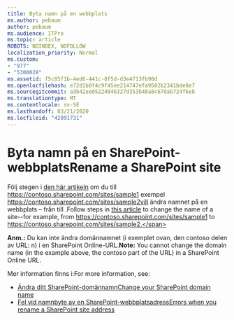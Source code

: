 ```yaml
---
title: Byta namn på en webbplats
ms.author: pebaum
author: pebaum
ms.audience: ITPro
ms.topic: article
ROBOTS: NOINDEX, NOFOLLOW
localization_priority: Normal
ms.custom:
- "977"
- "5300028"
ms.assetid: f5c85f1b-4ed6-441c-8f5d-d3e4713fb98d
ms.openlocfilehash: e72d1b0f4c9f45ee214747efa9502b2341bde8e7
ms.sourcegitcommit: a3b42ee05224846327d353b48a8c67dab724f6eb
ms.translationtype: MT
ms.contentlocale: sv-SE
ms.lasthandoff: 03/21/2020
ms.locfileid: "42891731"
---
```

# <a name="rename-a-sharepoint-site"></a><span data-ttu-id="38d9c-102">Byta namn på en SharePoint-webbplats</span><span class="sxs-lookup"><span data-stu-id="38d9c-102">Rename a SharePoint site</span></span>

<span data-ttu-id="38d9c-103">Följ stegen i [den här artikeln](https://docs.microsoft.com/sharepoint/change-site-address) om du till https://contoso.sharepoint.com/sites/sample1 exempel https://contoso.sharepoint.com/sites/sample2vill ändra namnet på en webbplats – från till .</span><span class="sxs-lookup"><span data-stu-id="38d9c-103">Follow steps in [this article](https://docs.microsoft.com/sharepoint/change-site-address) to change the name of a site--for example, from https://contoso.sharepoint.com/sites/sample1 to https://contoso.sharepoint.com/sites/sample2.</span></span>

<span data-ttu-id="38d9c-104">**Anm.:** Du kan inte ändra domännamnet (i exemplet ovan, den contoso delen av URL: n) i en SharePoint Online-URL.</span><span class="sxs-lookup"><span data-stu-id="38d9c-104">**Note:** You cannot change the domain name (in the example above, the contoso part of the URL) in a SharePoint Online URL.</span></span> 

<span data-ttu-id="38d9c-105">Mer information finns i:</span><span class="sxs-lookup"><span data-stu-id="38d9c-105">For more information, see:</span></span>

- [<span data-ttu-id="38d9c-106">Ändra ditt SharePoint-domännamn</span><span class="sxs-lookup"><span data-stu-id="38d9c-106">Change your SharePoint domain name</span></span>](https://go.microsoft.com/fwlink/?Linkid=2018696)
- [<span data-ttu-id="38d9c-107">Fel vid namnbyte av en SharePoint-webbplatsadress</span><span class="sxs-lookup"><span data-stu-id="38d9c-107">Errors when you rename a SharePoint site address</span></span>](https://support.office.com/article/errors-when-you-rename-a-sharepoint-site-address-165b7c11-1325-4813-b160-ecbe87bc1a86)
